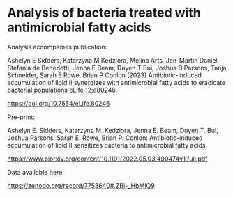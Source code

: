 # Analysis of bacteria treated with antimicrobial fatty acids

Analysis accompanies publication:

Ashelyn E Sidders, Katarzyna M Kedziora, Melina Arts, Jan-Martin Daniel, Stefania de Benedetti, Jenna E Beam, Duyen T Bui, Joshua B Parsons, Tanja Schneider, Sarah E Rowe, Brian P Conlon (2023) Antibiotic-induced accumulation of lipid II synergizes with antimicrobial fatty acids to eradicate bacterial populations eLife 12:e80246.

https://doi.org/10.7554/eLife.80246 

Pre-print:

Ashelyn E. Sidders, Katarzyna M. Kedziora, Jenna E. Beam, Duyen T. Bui, Joshua Parsons, Sarah E. Rowe, Brian P. Conlon: 
Antibiotic-induced accumulation of lipid II sensitizes bacteria to antimicrobial fatty acids.

https://www.biorxiv.org/content/10.1101/2022.05.03.490474v1.full.pdf

Data available here:

https://zenodo.org/record/7753640#.ZBi-_HbMIQ9
